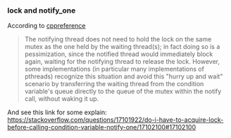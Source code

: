 ### lock and notify_one

According to [cppreference](https://en.cppreference.com/w/cpp/thread/condition_variable/notify_one)

> The notifying thread does not need to hold the lock on the same mutex as the one held by the waiting thread(s); in fact doing so is a pessimization, since the notified thread would immediately block again, waiting for the notifying thread to release the lock. However, some implementations (in particular many implementations of pthreads) recognize this situation and avoid this "hurry up and wait" scenario by transferring the waiting thread from the condition variable's queue directly to the queue of the mutex within the notify call, without waking it up.

And see this link for some explain: https://stackoverflow.com/questions/17101922/do-i-have-to-acquire-lock-before-calling-condition-variable-notify-one/17102100#17102100
